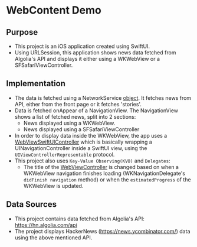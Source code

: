 # WebContent Demo 

## Purpose 

- This project is an iOS application created using SwiftUI.
- Using URLSession, this application shows news data fetched from Algolia's API and displays it either using a WKWebView or a SFSafariViewController.

## Implementation 

- The data is fetched using a NetworkService [object](./WebContentDemo/Services/NetworkService.swift). It fetches news from API, either from the front page or it fetches 'stories'.
- Data is fetched onAppear of a NavigationView. The NavigationView shows a list of fetched news, split into 2 sections:
    - News displayed using a WKWebView.
    - News displayed using a SFSafariViewController
- In order to display data inside the WKWebView, the app uses a [WebViewSwiftUIController](./WebContentDemo/Views/WebViewSwiftUIController.swift) which is basically wrapping a UINavigationController inside a SwiftUI view, using the `UIViewControllerRepresentable` protocol.
- This project also uses `Key-Value Observing(KVO)` and `Delegates`: 
    - The title of the [WebViewController](./WebContentDemo/Controllers/WebViewController.swift) is changed based on when a WKWebView navigation finishes loading (WKNavigationDelegate's `didFinish navigation` method) or when the `estimatedProgress` of the WKWebView is updated.

## Data Sources

- This project contains data fetched from Algolia's API: https://hn.algolia.com/api 
- The project displays HackerNews (https://news.ycombinator.com/) data using the above mentioned API.

